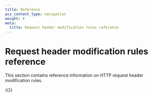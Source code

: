 ```yaml
---
title: Reference
pcx_content_type: navigation
weight: 6
meta:
  title: Request header modification rules reference
---
```


# Request header modification rules reference

This section contains reference information on HTTP request header modification rules.

{{<directory-listing>}}

